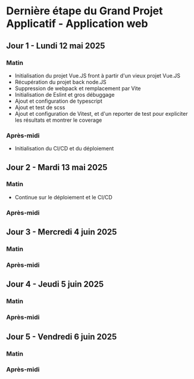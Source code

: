 # Dernière étape du Grand Projet Applicatif - Application web

## Jour 1 - Lundi 12 mai 2025

### Matin
- Initialisation du projet Vue.JS front à partir d'un vieux projet Vue.JS
- Récupération du projet back node.JS
- Suppression de webpack et remplacement par Vite
- Initialisation de Eslint et gros débuggage
- Ajout et configuration de typescript
- Ajout et test de scss
- Ajout et configuration de Vitest, et d'un reporter de test pour expliciter les résultats et montrer le coverage

### Après-midi
- Initialisation du CI/CD et du déploiement

## Jour 2 - Mardi 13 mai 2025

### Matin
- Continue sur le déploiement et le CI/CD

### Après-midi

## Jour 3 - Mercredi 4 juin 2025

### Matin

### Après-midi

## Jour 4 - Jeudi 5 juin 2025

### Matin

### Après-midi

## Jour 5 - Vendredi 6 juin 2025

### Matin

### Après-midi
